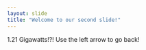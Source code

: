 ```yaml
---
layout: slide
title: "Welcome to our second slide!"
---
```

1.21 Gigawatts!?!
Use the left arrow to go back!
